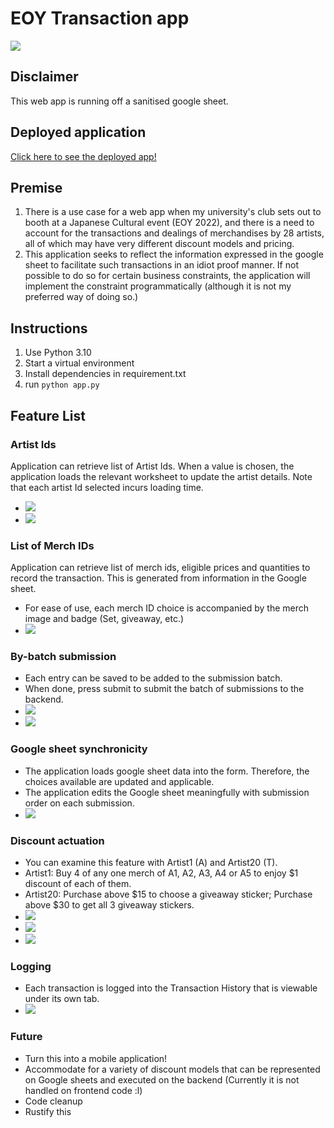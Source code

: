 # EOY Transaction app
![](docs/img/palette_logo.png)

## Disclaimer
This web app is running off a sanitised google sheet.

## Deployed application
[Click here to see the deployed app!](http://54.250.63.85:5000)

## Premise 
1. There is a use case for a web app when my university's club sets out to booth at a Japanese Cultural event (EOY 2022), and there is a need to account for the transactions and dealings of merchandises by 28 artists, all of which may have very different discount models and pricing. 
1. This application seeks to reflect the information expressed in the google sheet to facilitate such transactions in an idiot proof manner. If not possible to do so for certain business constraints, the application will implement the constraint programmatically (although it is not my preferred way of doing so.)

## Instructions
1. Use Python 3.10
1. Start a virtual environment
1. Install dependencies in requirement.txt
1. run `python app.py`

## Feature List
### Artist Ids 
Application can retrieve list of Artist Ids. When a value is chosen, the application loads the relevant worksheet to update the artist details. Note that each artist Id selected incurs loading time.
- ![](docs/img/eoy_trans_artistlist.png)
- ![](docs/img/eoy_trans_getuserinfo.png)

### List of Merch IDs
Application can retrieve list of merch ids, eligible prices and quantities to record the transaction. This is generated from information in the Google sheet.
- For ease of use, each merch ID choice is accompanied by the merch image and badge (Set, giveaway, etc.)
- ![](docs/img/eoy_trans_setofchweebs.png)

### By-batch submission
- Each entry can be saved to be added to the submission batch.
- When done, press submit to submit the batch of submissions to the backend.
- ![](docs/img/eoy_trans_loadingtransactions.png)
- ![](docs/img/eoy_trans_successsubmit.png)

### Google sheet synchronicity
- The application loads google sheet data into the form. Therefore, the choices available are updated and applicable.
- The application edits the Google sheet meaningfully with submission order on each submission.
- ![](docs/img/eoy_trans_excel.png)

### Discount actuation
- You can examine this feature with Artist1 (A) and Artist20 (T).
- Artist1: Buy 4 of any one merch of A1, A2, A3, A4 or A5 to enjoy $1 discount of each of them.
- Artist20: Purchase above $15 to choose a giveaway sticker; Purchase above $30 to get all 3 giveaway stickers.
- ![](docs/img/eoy_trans_giveaway1.png)
- ![](docs/img/eoy_trans_giveaway1done.png)
- ![](docs/img/eoy_trans_giveaway2done.png)

### Logging
- Each transaction is logged into the Transaction History that is viewable under its own tab.
- ![](docs/img/eoy_trans_savedrecords.png)

### Future
- Turn this into a mobile application!
- Accommodate for a variety of discount models that can be represented on Google sheets and executed on the backend (Currently it is not handled on frontend code :l)
- Code cleanup
- Rustify this
